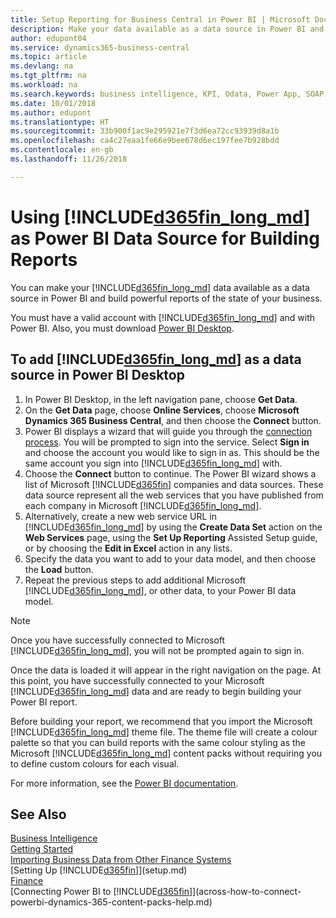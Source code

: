 ```yaml
---
title: Setup Reporting for Business Central in Power BI | Microsoft Docs
description: Make your data available as a data source in Power BI and build powerful reports of the state of your business.
author: edupont04
ms.service: dynamics365-business-central
ms.topic: article
ms.devlang: na
ms.tgt_pltfrm: na
ms.workload: na
ms.search.keywords: business intelligence, KPI, Odata, Power App, SOAP, analysis
ms.date: 10/01/2018
ms.author: edupont
ms.translationtype: HT
ms.sourcegitcommit: 33b900f1ac9e295921e7f3d6ea72cc93939d8a1b
ms.openlocfilehash: ca4c27eaa1fe66e9bee678d6ec197fee7b928bdd
ms.contentlocale: en-gb
ms.lasthandoff: 11/26/2018

---
```

# <a name="using-included365finlongmdincludesd365finlongmdmd-as-power-bi-data-source-for-building-reports"></a>Using [!INCLUDE[d365fin_long_md](includes/d365fin_long_md.md)] as Power BI Data Source for Building Reports
You can make your [!INCLUDE[d365fin_long_md](includes/d365fin_long_md.md)] data available as a data source in Power BI and build powerful reports of the state of your business.  

You must have a valid account with [!INCLUDE[d365fin_long_md](includes/d365fin_long_md.md)] and with Power BI. Also, you must download [Power BI Desktop](https://powerbi.microsoft.com/en-us/desktop/).  

## <a name="to-add-included365finlongmdincludesd365finlongmdmd-as-a-data-source-in-power-bi-desktop"></a>To add [!INCLUDE[d365fin_long_md](includes/d365fin_long_md.md)] as a data source in Power BI Desktop
1. In Power BI Desktop, in the left navigation pane, choose **Get Data**.
2. On the **Get Data** page, choose **Online Services**, choose **Microsoft Dynamics 365 Business Central**, and then choose the **Connect** button.
3. Power BI displays a wizard that will guide you through the [connection process](across-how-to-connect-powerbi-dynamics-365-content-packs-help.md). You will be prompted to sign into the service. Select **Sign in** and choose the account you would like to sign in as. This should be the same account you sign into [!INCLUDE[d365fin_long_md](includes/d365fin_long_md.md)] with.
4. Choose the **Connect** button to continue. The Power BI wizard shows a list of Microsoft [!INCLUDE[d365fin](includes/d365fin_md.md)] companies and data sources. These data source represent all the web services that you have published from each company in Microsoft [!INCLUDE[d365fin_long_md](includes/d365fin_long_md.md)].
5. Alternatively, create a new web service URL in [!INCLUDE[d365fin_long_md](includes/d365fin_long_md.md)] by using the **Create Data Set** action on the **Web Services** page, using the **Set Up Reporting** Assisted Setup guide, or by choosing the **Edit in Excel** action in any lists.
6. Specify the data you want to add to your data model, and then choose the **Load** button.
7. Repeat the previous steps to add additional Microsoft [!INCLUDE[d365fin_long_md](includes/d365fin_long_md.md)], or other data, to your Power BI data model.

> [!NOTE]  
> Once you have successfully connected to Microsoft [!INCLUDE[d365fin_long_md](includes/d365fin_long_md.md)], you will not be prompted again to sign in.

Once the data is loaded it will appear in the right navigation on the page. At this point, you have successfully connected to your Microsoft [!INCLUDE[d365fin_long_md](includes/d365fin_long_md.md)] data and are ready to begin building your Power BI report. 

Before building your report, we recommend that you import the Microsoft [!INCLUDE[d365fin_long_md](includes/d365fin_long_md.md)] theme file.  The theme file will create a colour palette so that you can build reports with the same colour styling as the Microsoft [!INCLUDE[d365fin_long_md](includes/d365fin_long_md.md)] content packs without requiring you to define custom colours for each visual.

For more information, see the [Power BI documentation](https://powerbi.microsoft.com/documentation/powerbi-landing-page/).

## <a name="see-also"></a>See Also
[Business Intelligence](bi.md)  
[Getting Started](product-get-started.md)  
[Importing Business Data from Other Finance Systems](across-import-data-configuration-packages.md)  
[Setting Up [!INCLUDE[d365fin](includes/d365fin_md.md)]](setup.md)   
[Finance](finance.md)  
[Connecting Power BI to [!INCLUDE[d365fin](includes/d365fin_md.md)]](across-how-to-connect-powerbi-dynamics-365-content-packs-help.md)  

